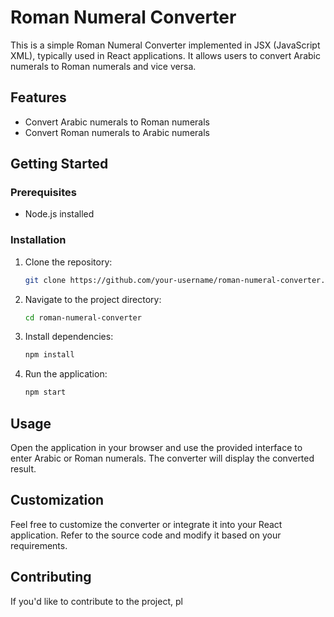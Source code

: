# Roman Numeral Converter

This is a simple Roman Numeral Converter implemented in JSX (JavaScript XML), typically used in React applications. It allows users to convert Arabic numerals to Roman numerals and vice versa.

## Features

- Convert Arabic numerals to Roman numerals
- Convert Roman numerals to Arabic numerals

## Getting Started

### Prerequisites

- Node.js installed

### Installation

1. Clone the repository:

    ```bash
    git clone https://github.com/your-username/roman-numeral-converter.git
    ```

2. Navigate to the project directory:

    ```bash
    cd roman-numeral-converter
    ```

3. Install dependencies:

    ```bash
    npm install
    ```

4. Run the application:

    ```bash
    npm start
    ```

## Usage

Open the application in your browser and use the provided interface to enter Arabic or Roman numerals. The converter will display the converted result.

## Customization

Feel free to customize the converter or integrate it into your React application. Refer to the source code and modify it based on your requirements.

## Contributing

If you'd like to contribute to the project, pl

